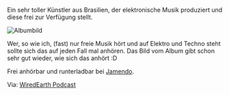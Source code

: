 <!--
.. title: Gerador Zero - #!/bin/bash
.. slug: 287-gerador-zero-binbash
.. date: 2007-10-24 11:00:38
.. tags: Elektro,Musik,Techno,Internet,Musik,Creative Commons
.. description: 
.. type: text
-->

Ein sehr toller Künstler aus Brasilien, der elektronische Musik produziert und diese frei zur Verfügung stellt.

![Albumbild](/images/GeradorZero.jpg)
<!-- TEASER_END -->

Wer, so wie ich, (fast) nur freie Musik hört und auf Elektro und Techno steht sollte sich das auf jeden Fall mal anhören.
Das Bild vom Album gibt schon sehr gut wieder, wie sich das anhört :D

Frei anhörbar und runterladbar bei [Jamendo](http://www.jamendo.com/de/album/5220/).

Via: [WiredEarth Podcast](http://wiredearth.blogspot.com/2007/10/ryos-wochensicht-w4207.html)
